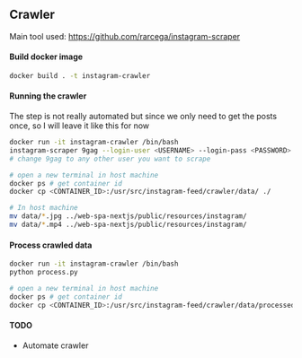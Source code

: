 ## Crawler
Main tool used: https://github.com/rarcega/instagram-scraper

#### Build docker image
```bash
docker build . -t instagram-crawler
```

#### Running the crawler
The step is not really automated but since we only need to get the posts once, so I will leave it like this for now
```bash
docker run -it instagram-crawler /bin/bash
instagram-scraper 9gag --login-user <USERNAME> --login-pass <PASSWORD> --maximum 100 --destination /usr/src/instagram-feed/crawler/data --media-types image video --media-metadata
# change 9gag to any other user you want to scrape

# open a new terminal in host machine
docker ps # get container id
docker cp <CONTAINER_ID>:/usr/src/instagram-feed/crawler/data/ ./

# In host machine
mv data/*.jpg ../web-spa-nextjs/public/resources/instagram/
mv data/*.mp4 ../web-spa-nextjs/public/resources/instagram/
```

#### Process crawled data
```bash
docker run -it instagram-crawler /bin/bash
python process.py

# open a new terminal in host machine
docker ps # get container id
docker cp <CONTAINER_ID>:/usr/src/instagram-feed/crawler/data/processed/data.json ./data/processed/
```

#### TODO
* Automate crawler
